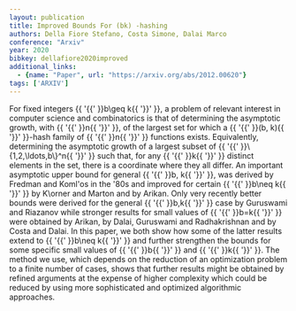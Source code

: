 ```yaml
---
layout: publication
title: Improved Bounds For (bk) -hashing
authors: Della Fiore Stefano, Costa Simone, Dalai Marco
conference: "Arxiv"
year: 2020
bibkey: dellafiore2020improved
additional_links:
  - {name: "Paper", url: "https://arxiv.org/abs/2012.00620"}
tags: ['ARXIV']
---
```

For fixed integers \{\{ '\{\{' \}\}b\geq k\{\{ '\}\}' \}\}, a problem of relevant interest in computer science and combinatorics is that of determining the asymptotic growth, with \{\{ '\{\{' \}\}n\{\{ '\}\}' \}\}, of the largest set for which a \{\{ '\{\{' \}\}(b, k)\{\{ '\}\}' \}\}-hash family of \{\{ '\{\{' \}\}n\{\{ '\}\}' \}\} functions exists. Equivalently, determining the asymptotic growth of a largest subset of \{\{ '\{\{' \}\}\\{1,2,\ldots,b\\}^n\{\{ '\}\}' \}\} such that, for any \{\{ '\{\{' \}\}k\{\{ '\}\}' \}\} distinct elements in the set, there is a coordinate where they all differ. An important asymptotic upper bound for general \{\{ '\{\{' \}\}b, k\{\{ '\}\}' \}\}, was derived by Fredman and Koml\'os in the '80s and improved for certain \{\{ '\{\{' \}\}b\neq k\{\{ '\}\}' \}\} by K\orner and Marton and by Arikan. Only very recently better bounds were derived for the general \{\{ '\{\{' \}\}b,k\{\{ '\}\}' \}\} case by Guruswami and Riazanov while stronger results for small values of \{\{ '\{\{' \}\}b=k\{\{ '\}\}' \}\} were obtained by Arikan, by Dalai, Guruswami and Radhakrishnan and by Costa and Dalai. In this paper, we both show how some of the latter results extend to \{\{ '\{\{' \}\}b\neq k\{\{ '\}\}' \}\} and further strengthen the bounds for some specific small values of \{\{ '\{\{' \}\}b\{\{ '\}\}' \}\} and \{\{ '\{\{' \}\}k\{\{ '\}\}' \}\}. The method we use, which depends on the reduction of an optimization problem to a finite number of cases, shows that further results might be obtained by refined arguments at the expense of higher complexity which could be reduced by using more sophisticated and optimized algorithmic approaches.
